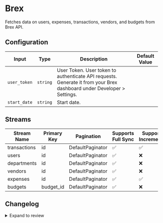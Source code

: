 # Brex
Fetches data on users, expenses, transactions, vendors, and budgets from Brex API.

## Configuration

| Input | Type | Description | Default Value |
|-------|------|-------------|---------------|
| `user_token` | `string` | User Token. User token to authenticate API requests. Generate it from your Brex dashboard under Developer &gt; Settings. |  |
| `start_date` | `string` | Start date.  |  |

## Streams
| Stream Name | Primary Key | Pagination | Supports Full Sync | Supports Incremental |
|-------------|-------------|------------|---------------------|----------------------|
| transactions | id | DefaultPaginator | ✅ |  ✅  |
| users | id | DefaultPaginator | ✅ |  ❌  |
| departments | id | DefaultPaginator | ✅ |  ❌  |
| vendors | id | DefaultPaginator | ✅ |  ❌  |
| expenses | id | DefaultPaginator | ✅ |  ✅  |
| budgets | budget_id | DefaultPaginator | ✅ |  ❌  |

## Changelog

<details>
  <summary>Expand to review</summary>

| Version          | Date              | Pull Request | Subject        |
|------------------|-------------------|--------------|----------------|
| 0.0.29 | 2025-10-21 | [68228](https://github.com/airbytehq/airbyte/pull/68228) | Update dependencies |
| 0.0.28 | 2025-10-14 | [67856](https://github.com/airbytehq/airbyte/pull/67856) | Update dependencies |
| 0.0.27 | 2025-10-07 | [67213](https://github.com/airbytehq/airbyte/pull/67213) | Update dependencies |
| 0.0.26 | 2025-09-30 | [65640](https://github.com/airbytehq/airbyte/pull/65640) | Update dependencies |
| 0.0.25 | 2025-08-09 | [64649](https://github.com/airbytehq/airbyte/pull/64649) | Update dependencies |
| 0.0.24 | 2025-07-12 | [63072](https://github.com/airbytehq/airbyte/pull/63072) | Update dependencies |
| 0.0.23 | 2025-07-05 | [60720](https://github.com/airbytehq/airbyte/pull/60720) | Update dependencies |
| 0.0.22 | 2025-05-10 | [59818](https://github.com/airbytehq/airbyte/pull/59818) | Update dependencies |
| 0.0.21 | 2025-05-03 | [59311](https://github.com/airbytehq/airbyte/pull/59311) | Update dependencies |
| 0.0.20 | 2025-04-26 | [58267](https://github.com/airbytehq/airbyte/pull/58267) | Update dependencies |
| 0.0.19 | 2025-04-12 | [57659](https://github.com/airbytehq/airbyte/pull/57659) | Update dependencies |
| 0.0.18 | 2025-04-05 | [57121](https://github.com/airbytehq/airbyte/pull/57121) | Update dependencies |
| 0.0.17 | 2025-03-29 | [56557](https://github.com/airbytehq/airbyte/pull/56557) | Update dependencies |
| 0.0.16 | 2025-03-22 | [56085](https://github.com/airbytehq/airbyte/pull/56085) | Update dependencies |
| 0.0.15 | 2025-03-08 | [55401](https://github.com/airbytehq/airbyte/pull/55401) | Update dependencies |
| 0.0.14 | 2025-03-01 | [54900](https://github.com/airbytehq/airbyte/pull/54900) | Update dependencies |
| 0.0.13 | 2025-02-22 | [54264](https://github.com/airbytehq/airbyte/pull/54264) | Update dependencies |
| 0.0.12 | 2025-02-15 | [53919](https://github.com/airbytehq/airbyte/pull/53919) | Update dependencies |
| 0.0.11 | 2025-02-08 | [53383](https://github.com/airbytehq/airbyte/pull/53383) | Update dependencies |
| 0.0.10 | 2025-02-01 | [52951](https://github.com/airbytehq/airbyte/pull/52951) | Update dependencies |
| 0.0.9 | 2025-01-25 | [52187](https://github.com/airbytehq/airbyte/pull/52187) | Update dependencies |
| 0.0.8 | 2025-01-18 | [51778](https://github.com/airbytehq/airbyte/pull/51778) | Update dependencies |
| 0.0.7 | 2025-01-11 | [51258](https://github.com/airbytehq/airbyte/pull/51258) | Update dependencies |
| 0.0.6 | 2024-12-28 | [50465](https://github.com/airbytehq/airbyte/pull/50465) | Update dependencies |
| 0.0.5 | 2024-12-21 | [50161](https://github.com/airbytehq/airbyte/pull/50161) | Update dependencies |
| 0.0.4 | 2024-12-14 | [49573](https://github.com/airbytehq/airbyte/pull/49573) | Update dependencies |
| 0.0.3 | 2024-12-12 | [49006](https://github.com/airbytehq/airbyte/pull/49006) | Update dependencies |
| 0.0.2 | 2024-12-11 | [48938](https://github.com/airbytehq/airbyte/pull/48938) | Starting with this version, the Docker image is now rootless. Please note that this and future versions will not be compatible with Airbyte versions earlier than 0.64 |
| 0.0.1 | 2024-10-30 | | Initial release by [@natikgadzhi](https://github.com/natikgadzhi) via Connector Builder |

</details>
